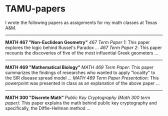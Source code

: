# TAMU-papers

I wrote the following papers as assignments for my math classes at Texas A&M.

-----
**MATH 467 "Non-Euclidean Geometry"**
    _467 Term Paper 1_:
        This paper explores the logic behind Russel's Paradox ...
    _467 Term Paper 2_:
        This paper recounts the discoveries of five of the most influential Greek geometers ...

-----
**MATH 469 "Mathematical Biology"**
    _MATH 469 Term Paper_:
        This paper summarizes the findings of researches who wanted to apply "locality" to the SIR disease spread model ...
    _MATH 469 Term Paper Presentation_:
        This powerpoint was presented in class as an explanation of the above paper ...

-----
**MATH 300 "Discrete Math"**
    _Public Key Cryptography (Math 300 term paper)_:
        This paper explains the math behind public key cryptography and specifically, the Diffie-Hellman method ...
